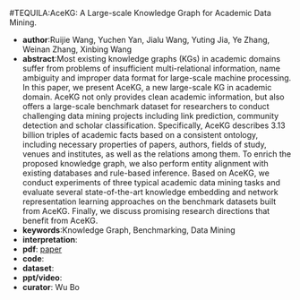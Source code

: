 #TEQUILA:AceKG: A Large-scale Knowledge Graph for Academic Data Mining.
- **author**:Ruijie Wang, Yuchen Yan, Jialu Wang, Yuting Jia, Ye Zhang, Weinan Zhang, Xinbing Wang  
- **abstract**:Most existing knowledge graphs (KGs) in academic domains suffer from problems of insufficient multi-relational information, name ambiguity and improper data format for large-scale machine processing. In this paper, we present AceKG, a new large-scale KG in academic domain. AceKG not only provides clean academic information, but also offers a large-scale benchmark dataset for researchers to conduct challenging data mining projects including link prediction, community detection and scholar classification. Specifically, AceKG describes 3.13 billion triples of academic facts based on a consistent ontology, including necessary properties of papers, authors, fields of study, venues and institutes, as well as the relations among them. To enrich the proposed knowledge graph, we also perform entity alignment with existing databases and rule-based inference. Based on AceKG, we conduct experiments of three typical academic data mining tasks and evaluate several state-of-the-art knowledge embedding and network representation learning approaches on the benchmark datasets built from AceKG. Finally, we discuss promising research directions that benefit from AceKG.
- **keywords**:Knowledge Graph, Benchmarking, Data Mining
- **interpretation**:
- **pdf**: [paper](https://dl.acm.org/doi/pdf/10.1145/3269206.3269252)
- **code**: 
- **dataset**: 
- **ppt/video**:
- **curator**: Wu Bo